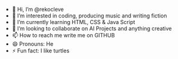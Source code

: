 - 👋 Hi, I’m @rekocleve
- 👀 I’m interested in coding, producing music and writing fiction
- 🌱 I’m currently learning HTML, CSS & Java Script
- 💞️ I’m looking to collaborate on AI Projects and anything creative
- 📫 How to reach me write me on GITHUB
- 😄 Pronouns: He
- ⚡ Fun fact: I like turtles

<!---
rekocleve/rekocleve is a ✨ special ✨ repository because its `README.md` (this file) appears on your GitHub profile.
You can click the Preview link to take a look at your changes.
--->
